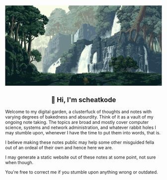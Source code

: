 <p align="center">
   <img src=".assets/forest-waterfall.gif" alt="banner"/>
</p>

<h2 align="center">🖖 Hi, I'm scheatkode</h2>

Welcome to  my digital  garden, a  clusterfuck of  thoughts and  notes with
varying degrees of  bakedness and absurdity. Think  of it as a  vault of my
ongoing  note  taking. The  topics  are  broad  and mostly  cover  computer
science, systems  and network administration,  and whatever rabbit  holes I
may stumble upon, whenever I have the time to put them into words, that is.

I believe making these notes public may help some other misguided fella out
of an ordeal of their own and hence here we are.

I may generate a static website out  of these notes at some point, not sure
when though.

You're free to correct me if you stumble upon anything wrong or outdated.
